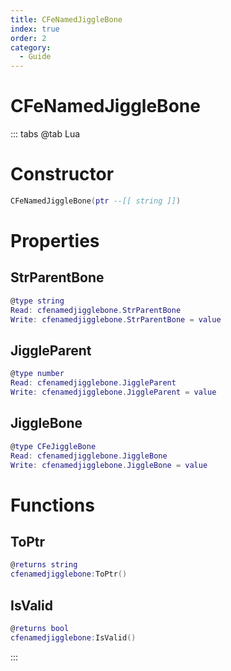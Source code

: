 ```yaml
---
title: CFeNamedJiggleBone
index: true
order: 2
category:
  - Guide
---
```


# CFeNamedJiggleBone

::: tabs
@tab Lua
# Constructor
```lua
CFeNamedJiggleBone(ptr --[[ string ]])
```
# Properties
## StrParentBone 
```lua
@type string
Read: cfenamedjigglebone.StrParentBone
Write: cfenamedjigglebone.StrParentBone = value
```
## JiggleParent 
```lua
@type number
Read: cfenamedjigglebone.JiggleParent
Write: cfenamedjigglebone.JiggleParent = value
```
## JiggleBone 
```lua
@type CFeJiggleBone
Read: cfenamedjigglebone.JiggleBone
Write: cfenamedjigglebone.JiggleBone = value
```
# Functions
## ToPtr
```lua
@returns string
cfenamedjigglebone:ToPtr()
```
## IsValid
```lua
@returns bool
cfenamedjigglebone:IsValid()
```

:::
